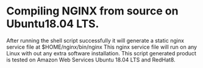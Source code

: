 # Compiling NGINX from source on Ubuntu18.04 LTS.
After running the shell script successfully it will generate a static nginx service file at $HOME/nginx/bin/nginx
This nginx service file will run on any Linux with out any extra software installation.
This script generated product is tested on Amazon Web Services Ubuntu 18.04 LTS and RedHat8.
